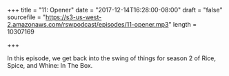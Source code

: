 +++
title = "11: Opener"
date = "2017-12-14T16:28:00-08:00"
draft = "false"
sourcefile = "https://s3-us-west-2.amazonaws.com/rswpodcast/episodes/11-opener.mp3"
length = 10307169

+++

In this episode, we get back into the swing of things for season 2 of Rice, Spice, and Whine: In The Box.
